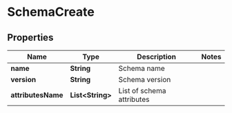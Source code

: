 

# SchemaCreate


## Properties

Name | Type | Description | Notes
------------ | ------------- | ------------- | -------------
**name** | **String** | Schema name | 
**version** | **String** | Schema version | 
**attributesName** | **List&lt;String&gt;** | List of schema attributes | 



